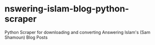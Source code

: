 # nswering-islam-blog-python-scraper
Python Scraper for downloading and converting Answering Islam's (Sam Shamoun) Blog Posts
